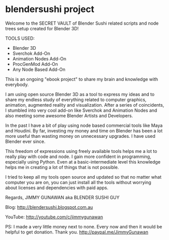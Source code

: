 blendersushi project
====================

Welcome to the SECRET VAULT of Blender Sushi related scripts and node trees setup created for Blender 3D!

TOOLS USED:
- Blender 3D
- Sverchok Add-On
- Animation Nodes Add-On
- ProcGenMod Add-On
- Any Node Based Add-On

This is an ongoing "ebook project" to share my brain and knowledge with everybody.

I am using open source Blender 3D as a tool to express my ideas and to share my endless study of everything related to computer graphics, animation, augmented reality and visualization. After a series of coincidents, I stumbled into very cool add-on like Sverchok and Animation Nodes and also meeting some awesome Blender Artists and Developers.

In the past I have a bit of play using node based commercial tools like Maya and Houdini. By far, investing my money and time on Blender has been a lot more useful than wasting money on unnecessary upgrades. I have used Blender ever since.

This freedom of expressions using freely available tools helps me a lot to really play with code and node. I gain more confident in programming, especially using Python. Even at a basic-intermediate level this knowledge helps me in creating a lot of things that is not possible.

I tried to keep all my tools open source and updated so that no matter what computer you are on, you can just install all the tools without worrying about licenses and dependencies with paid apps.

Regards,
JIMMY GUNAWAN aka BLENDER SUSHI GUY

Blog:
http://blendersushi.blogspot.com.au

YouTube:
http://youtube.com/c/jimmygunawan

PS: I made a very little money next to none. Every now and then it would be helpful to get donation. Thank you.
http://paypal.me/JimmyGunawan 
